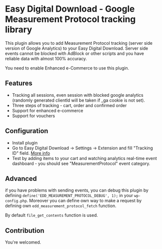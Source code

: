 # Easy Digital Download - Google Measurement Protocol tracking library

This plugin allows you to add Measurement Protocol tracking (server side version of Google Analytics) to your Easy Digital Download.
Server side events cannot be blocked with AdBlock or other scripts and you have reliable data with almost 100% accuracy. 

You need to enable Enhanced e-Commerce to use this plugin.

## Features 

* Tracking all sessions, even session with blocked google analytics (randomly generated clientId will be taken if \_ga cookie is not set).
* Three steps of tracking - cart, order and confirmed order
* Support for enhanced e-commerce
* Support for vouchers

## Configuration

* Install plugin
* Go to Easy Digital Download -> Settings -> Extension and fill "Tracking ID" field. [More info](https://support.google.com/analytics/answer/7372977?hl=en])
* Test by adding items to your cart and watching analytics real-time event dashboard - you should see "MeasurementProtocol" event category.

## Advanced 

if you have problems with sending events, you can debug this plugin by defining `define('EDD_MEASUREMENT_PROTOCOL_DEBUG', 1);` in your `wp-config.php`.
Moreover you can define own way to make a request by defining own `edd_measurement_protocol_fetch` function. 

By default `file_get_contents` function is used.

## Contribution

You're welcomed.
